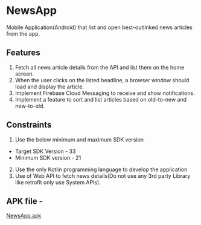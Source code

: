 # NewsApp
Mobile Application(Android) that list and open best-outlinked news articles from the app.

## Features
1. Fetch all news article details from the API and list them on the home screen.
2. When the user clicks on the listed headline, a browser window should load and display the article.
3. Implement Firebase Cloud Messaging to receive and show notifications.
4. Implement a feature to sort and list articles based on old-to-new and new-to-old.

## Constraints
1. Use the below minimum and maximum SDK version
- Target SDK Version - 33
- Minimum SDK version - 21
2. Use the only Kotlin programming language to develop the application
3. Use of Web API to fetch news details(Do not use any 3rd party Library like retrofit only use System APIs).

## APK file -
[NewsApp.apk](https://drive.google.com/file/d/1CamsmIZTobO6gEyE3rKumZ0fTm7RzdUD/view?usp=sharing)
